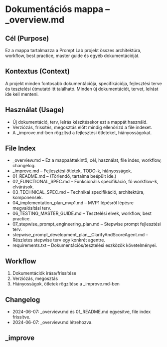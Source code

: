 # Dokumentációs mappa – _overview.md

## Cél (Purpose)
Ez a mappa tartalmazza a Prompt Lab projekt összes architektúra, workflow, best practice, master guide és egyéb dokumentációját.

## Kontextus (Context)
A projekt minden fontosabb dokumentációja, specifikációja, fejlesztési terve és tesztelési útmutató itt található. Minden új dokumentációt, tervet, leírást ide kell menteni.

## Használat (Usage)
- Új dokumentáció, terv, leírás készítésekor ezt a mappát használd.
- Verziózás, frissítés, megosztás előtt mindig ellenőrizd a file indexet.
- A _improve.md-ben rögzítsd a fejlesztési ötleteket, hiányosságokat.

## File Index
- _overview.md – Ez a mappaáttekintő, cél, használat, file index, workflow, changelog.
- _improve.md – Fejlesztési ötletek, TODO-k, hiányosságok.
- 01_README.md – (Törlendő, tartalma beépült ide.)
- 02_FUNCTIONAL_SPEC.md – Funkcionális specifikáció, fő workflow-k, elvárások.
- 03_TECHNICAL_SPEC.md – Technikai specifikáció, architektúra, komponensek.
- 04_implementation_plan_mvp1.md – MVP1 lépésről lépésre megvalósítási terv.
- 06_TESTING_MASTER_GUIDE.md – Tesztelési elvek, workflow, best practice.
- 07_stepwise_prompt_engineering_plan.md – Stepwise prompt fejlesztési terv.
- stepwise_prompt_development_plan__ClarifyAndScoreAgent.md – Részletes stepwise terv egy konkrét agentre.
- requirements.txt – Dokumentációs/tesztelési eszközök követelményei.

## Workflow
1. Dokumentációk írása/frissítése
2. Verziózás, megosztás
3. Hiányosságok, ötletek rögzítése a _improve.md-ben

## Changelog
- 2024-06-07: _overview.md és 01_README.md egyesítve, file index frissítve.
- 2024-06-07: _overview.md létrehozva.

## _improve 